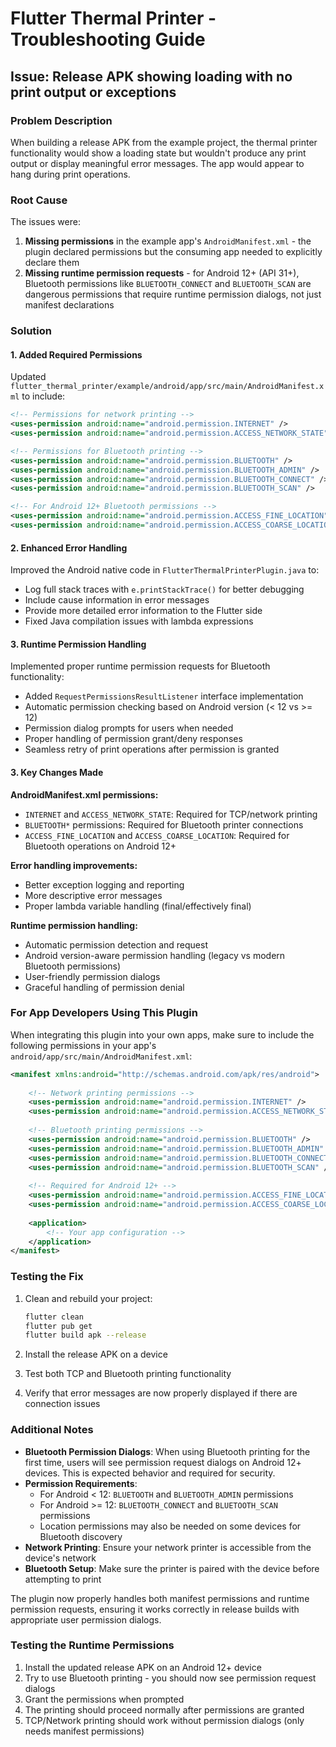 # Flutter Thermal Printer - Troubleshooting Guide

## Issue: Release APK showing loading with no print output or exceptions

### Problem Description
When building a release APK from the example project, the thermal printer functionality would show a loading state but wouldn't produce any print output or display meaningful error messages. The app would appear to hang during print operations.

### Root Cause
The issues were:
1. **Missing permissions** in the example app's `AndroidManifest.xml` - the plugin declared permissions but the consuming app needed to explicitly declare them
2. **Missing runtime permission requests** - for Android 12+ (API 31+), Bluetooth permissions like `BLUETOOTH_CONNECT` and `BLUETOOTH_SCAN` are dangerous permissions that require runtime permission dialogs, not just manifest declarations

### Solution

#### 1. Added Required Permissions
Updated `flutter_thermal_printer/example/android/app/src/main/AndroidManifest.xml` to include:

```xml
<!-- Permissions for network printing -->
<uses-permission android:name="android.permission.INTERNET" />
<uses-permission android:name="android.permission.ACCESS_NETWORK_STATE" />

<!-- Permissions for Bluetooth printing -->
<uses-permission android:name="android.permission.BLUETOOTH" />
<uses-permission android:name="android.permission.BLUETOOTH_ADMIN" />
<uses-permission android:name="android.permission.BLUETOOTH_CONNECT" />
<uses-permission android:name="android.permission.BLUETOOTH_SCAN" />

<!-- For Android 12+ Bluetooth permissions -->
<uses-permission android:name="android.permission.ACCESS_FINE_LOCATION" />
<uses-permission android:name="android.permission.ACCESS_COARSE_LOCATION" />
```

#### 2. Enhanced Error Handling
Improved the Android native code in `FlutterThermalPrinterPlugin.java` to:

- Log full stack traces with `e.printStackTrace()` for better debugging
- Include cause information in error messages
- Provide more detailed error information to the Flutter side
- Fixed Java compilation issues with lambda expressions

#### 3. Runtime Permission Handling
Implemented proper runtime permission requests for Bluetooth functionality:

- Added `RequestPermissionsResultListener` interface implementation
- Automatic permission checking based on Android version (< 12 vs >= 12)
- Permission dialog prompts for users when needed
- Proper handling of permission grant/deny responses
- Seamless retry of print operations after permission is granted

#### 3. Key Changes Made

**AndroidManifest.xml permissions:**
- `INTERNET` and `ACCESS_NETWORK_STATE`: Required for TCP/network printing
- `BLUETOOTH*` permissions: Required for Bluetooth printer connections
- `ACCESS_FINE_LOCATION` and `ACCESS_COARSE_LOCATION`: Required for Bluetooth operations on Android 12+

**Error handling improvements:**
- Better exception logging and reporting
- More descriptive error messages
- Proper lambda variable handling (final/effectively final)

**Runtime permission handling:**
- Automatic permission detection and request
- Android version-aware permission handling (legacy vs modern Bluetooth permissions)
- User-friendly permission dialogs
- Graceful handling of permission denial

### For App Developers Using This Plugin

When integrating this plugin into your own apps, make sure to include the following permissions in your app's `android/app/src/main/AndroidManifest.xml`:

```xml
<manifest xmlns:android="http://schemas.android.com/apk/res/android">
    
    <!-- Network printing permissions -->
    <uses-permission android:name="android.permission.INTERNET" />
    <uses-permission android:name="android.permission.ACCESS_NETWORK_STATE" />
    
    <!-- Bluetooth printing permissions -->
    <uses-permission android:name="android.permission.BLUETOOTH" />
    <uses-permission android:name="android.permission.BLUETOOTH_ADMIN" />
    <uses-permission android:name="android.permission.BLUETOOTH_CONNECT" />
    <uses-permission android:name="android.permission.BLUETOOTH_SCAN" />
    
    <!-- Required for Android 12+ -->
    <uses-permission android:name="android.permission.ACCESS_FINE_LOCATION" />
    <uses-permission android:name="android.permission.ACCESS_COARSE_LOCATION" />
    
    <application>
        <!-- Your app configuration -->
    </application>
</manifest>
```

### Testing the Fix

1. Clean and rebuild your project:
   ```bash
   flutter clean
   flutter pub get
   flutter build apk --release
   ```

2. Install the release APK on a device
3. Test both TCP and Bluetooth printing functionality
4. Verify that error messages are now properly displayed if there are connection issues

### Additional Notes

- **Bluetooth Permission Dialogs**: When using Bluetooth printing for the first time, users will see permission request dialogs on Android 12+ devices. This is expected behavior and required for security.
- **Permission Requirements**: 
  - For Android < 12: `BLUETOOTH` and `BLUETOOTH_ADMIN` permissions
  - For Android >= 12: `BLUETOOTH_CONNECT` and `BLUETOOTH_SCAN` permissions
  - Location permissions may also be needed on some devices for Bluetooth discovery
- **Network Printing**: Ensure your network printer is accessible from the device's network
- **Bluetooth Setup**: Make sure the printer is paired with the device before attempting to print

The plugin now properly handles both manifest permissions and runtime permission requests, ensuring it works correctly in release builds with appropriate user permission dialogs.

### Testing the Runtime Permissions

1. Install the updated release APK on an Android 12+ device
2. Try to use Bluetooth printing - you should now see permission request dialogs
3. Grant the permissions when prompted
4. The printing should proceed normally after permissions are granted
5. TCP/Network printing should work without permission dialogs (only needs manifest permissions)
